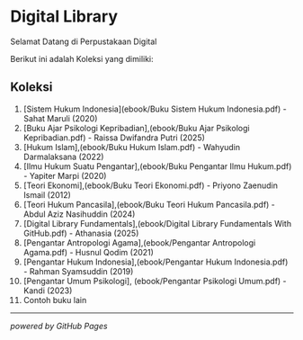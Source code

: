 # Digital Library 

Selamat Datang di Perpustakaan Digital 

Berikut ini adalah Koleksi yang dimiliki: 
## Koleksi 

1. [Sistem Hukum Indonesia](ebook/Buku Sistem Hukum Indonesia.pdf) - Sahat Maruli (2020)
2. [Buku Ajar Psikologi Kepribadian],(ebook/Buku Ajar Psikologi Kepribadian.pdf) - Raissa Dwifandra Putri (2025)
3. [Hukum Islam],(ebook/Buku Hukum Islam.pdf) - Wahyudin Darmalaksana (2022)
4. [Ilmu Hukum Suatu Pengantar],(ebook/Buku Pengantar Ilmu Hukum.pdf) - Yapiter Marpi (2020)
5. [Teori Ekonomi],(ebook/Buku Teori Ekonomi.pdf) - Priyono Zaenudin Ismail (2012)
6. [Teori Hukum Pancasila],(ebook/Buku Teori Hukum Pancasila.pdf) - Abdul Aziz Nasihuddin (2024)
7. [Digital Library Fundamentals],(ebook/Digital Library Fundamentals With GitHub.pdf) - Athanasia (2025)
8. [Pengantar Antropologi Agama],(ebook/Pengantar Antropologi Agama.pdf) - Husnul Qodim (2021)
9. [Pengantar Hukum Indonesia],(ebook/Pengantar Hukum Indonesia.pdf) - Rahman Syamsuddin (2019)
10. [Pengantar Umum Psikologi], (ebook/Pengantar Psikologi Umum.pdf) - Kandi (2023)
11. Contoh buku lain

---

*powered by GitHub Pages*
